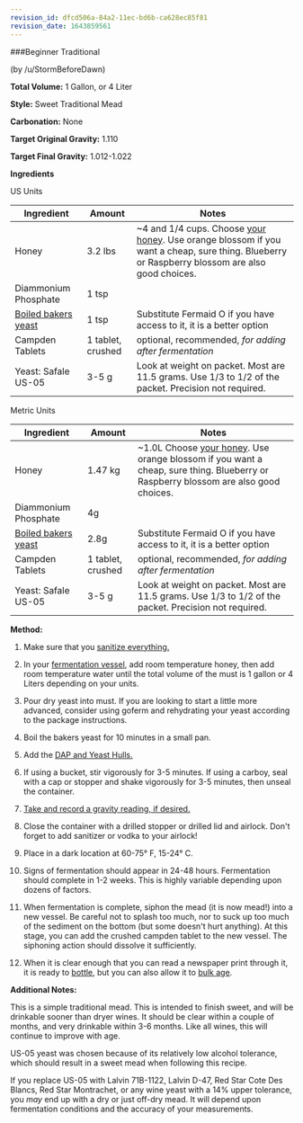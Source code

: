 ```yaml
---
revision_id: dfcd506a-84a2-11ec-bd6b-ca628ec85f81
revision_date: 1643859561
---
```


###Beginner Traditional

(by /u/StormBeforeDawn)

**Total Volume:** 1 Gallon, or 4 Liter

**Style:** Sweet Traditional Mead

**Carbonation:** None

**Target Original Gravity:** 1.110

**Target Final Gravity:** 1.012-1.022

**Ingredients**

US Units

Ingredient| Amount | Notes
---|---|---
Honey | 3.2 lbs | ~4 and 1/4 cups. Choose [your honey](/r/mead/wiki/ingredients/honey). Use orange blossom if you want a cheap, sure thing. Blueberry or Raspberry blossom are also good choices.
Diammonium Phosphate | 1 tsp | 
[Boiled bakers yeast](/ingredients/nutrients#wiki_using_boiled_bread_yeast) | 1 tsp | Substitute Fermaid O if you have access to it, it is a better option
Campden Tablets | 1 tablet, crushed | optional, recommended, *for adding after fermentation*
Yeast: Safale US-05 | 3-5 g | Look at weight on packet. Most are 11.5 grams. Use 1/3 to 1/2 of the packet. Precision not required.

Metric Units

Ingredient| Amount | Notes
---|---|---
Honey | 1.47 kg | ~1.0L Choose [your honey](/r/mead/wiki/ingredients/honey). Use orange blossom if you want a cheap, sure thing. Blueberry or Raspberry blossom are also good choices.
Diammonium Phosphate | 4g |
[Boiled bakers yeast](/ingredients/nutrients#wiki_using_boiled_bread_yeast) | 2.8g | Substitute Fermaid O if you have access to it, it is a better option
Campden Tablets | 1 tablet, crushed | optional, recommended, *for adding after fermentation*
Yeast: Safale US-05 | 3-5 g | Look at weight on packet. Most are 11.5 grams. Use 1/3 to 1/2 of the packet. Precision not required.

**Method:**

1. Make sure that you [sanitize everything.](/r/mead/wiki/process/sanitation)

1. In your [fermentation vessel](/r/mead/wiki/resources/equipment), add room temperature honey, then add room temperature water until the total volume of the must is 1 gallon or 4 Liters depending on your units. 

1. Pour dry yeast into must. If you are looking to start a little more advanced, consider using goferm and rehydrating your yeast according to the package instructions.

1. Boil the bakers yeast for 10 minutes in a small pan.

1. Add the [DAP and Yeast Hulls.](/r/mead/wiki/ingredients/nutrients)

1. If using a bucket, stir vigorously for 3-5 minutes. If using a carboy, seal with a cap or stopper and shake vigorously for 3-5 minutes, then unseal the container.

1. [Take and record a gravity reading, if desired.](/faq/hydrometer)

1. Close the container with a drilled stopper or drilled lid and airlock. Don't forget to add sanitizer or vodka to your airlock!

1. Place in a dark location at 60-75° F, 15-24° C.

1. Signs of fermentation should appear in 24-48 hours. Fermentation should complete in 1-2 weeks. This is highly variable depending upon dozens of factors.

1. When fermentation is complete, siphon the mead (it is now mead!) into a new vessel. Be careful not to splash too much, nor to suck up too much of the sediment on the bottom (but some doesn't hurt anything). At this stage, you can add the crushed campden tablet to the new vessel. The siphoning action should dissolve it sufficiently.

1. When it is clear enough that you can read a newspaper print through it, it is ready to [bottle](/r/mead/wiki/process/packaging), but you can also allow it to [bulk age](/r/mead/wiki/process/aging).

**Additional Notes:**

This is a simple traditional mead. This is intended to finish sweet, and will be drinkable sooner than dryer wines. It should be clear within a couple of months, and very drinkable within 3-6 months. Like all wines, this will continue to improve with age.

US-05 yeast was chosen because of its relatively low alcohol tolerance, which should result in a sweet mead when following this recipe.

If you replace US-05 with Lalvin 71B-1122, Lalvin D-47, Red Star Cote Des Blancs, Red Star Montrachet, or any wine yeast with a 14% upper tolerance, you *may* end up with a dry or just off-dry mead. It will depend upon fermentation conditions and the accuracy of your measurements.